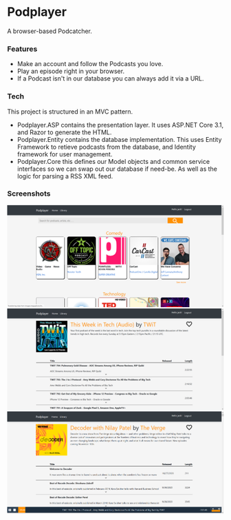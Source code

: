 # Podplayer

A browser-based Podcatcher.

### Features
* Make an account and follow the Podcasts you love.
* Play an episode right in your browser.
* If a Podcast isn't in our database you can always add it via a URL.

### Tech

This project is structured in an MVC pattern.
* Podplayer.ASP contains the presentation layer. It uses ASP.NET Core 3.1, and Razor to generate the HTML.
* Podplayer.Entity contains the database implementation. This uses Entity Framework to retieve podcasts from the database, and Identity framework for user management.
* Podplayer.Core this defines our Model objects and common service interfaces so we can swap out our database if need-be. As well as the logic for parsing a RSS XML feed.

### Screenshots

![Home screen](./Screenshots/homescreen.png)
![Podcast Rss Feed](./Screenshots/rss.png)
![Playing an episode](./Screenshots/playing.png)
